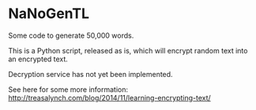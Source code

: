 NaNoGenTL
=========

Some code to generate 50,000 words. 

This is a Python script, released as is, which will encrypt random text into an encrypted text. 

Decryption service has not yet been implemented.

See here for some more information: http://treasalynch.com/blog/2014/11/learning-encrypting-text/ 
